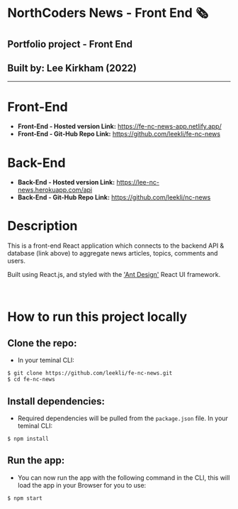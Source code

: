 # **NorthCoders News - Front End 🗞**

## Portfolio project - Front End

## Built by: Lee Kirkham (2022)

---

# Front-End

- **Front-End - Hosted version Link:** https://fe-nc-news-app.netlify.app/
- **Front-End - Git-Hub Repo Link:** https://github.com/leekli/fe-nc-news

# Back-End

- **Back-End - Hosted version Link:** https://lee-nc-news.herokuapp.com/api
- **Back-End - Git-Hub Repo Link:** https://github.com/leekli/nc-news

# Description

This is a front-end React application which connects to the backend API & database (link above) to aggregate news articles, topics, comments and users.

Built using React.js, and styled with the ['Ant Design'](https://ant.design/) React UI framework.

<br />

# How to run this project locally

## Clone the repo:

- In your teminal CLI:

```
$ git clone https://github.com/leekli/fe-nc-news.git
$ cd fe-nc-news
```

## Install dependencies:

- Required dependencies will be pulled from the `package.json` file. In your teminal CLI:

```
$ npm install
```

## Run the app:

- You can now run the app with the following command in the CLI, this will load the app in your Browser for you to use:

```
$ npm start
```
